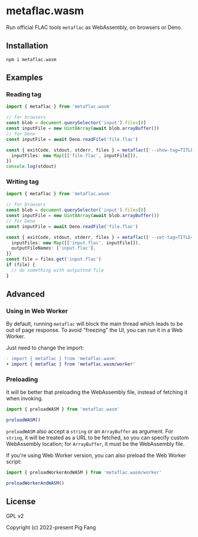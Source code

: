 # metaflac.wasm

Run official FLAC tools `metaflac` as WebAssembly, on browsers or Deno.

## Installation

```
npm i metaflac.wasm
```

## Examples

### Reading tag

```ts
import { metaflac } from 'metaflac.wasm'

// for browsers
const blob = document.querySelector('input').files[0]
const inputFile = new Uint8Array(await blob.arrayBuffer())
// for Deno
const inputFile = await Deno.readFile('file.flac')

const { exitCode, stdout, stderr, files } = metaflac(['--show-tag=TITLE', 'file.flac'], {
  inputFiles: new Map([['file.flac', inputFile]]),
})
console.log(stdout)
```

### Writing tag

```ts
import { metaflac } from 'metaflac.wasm'

// for browsers
const blob = document.querySelector('input').files[0]
const inputFile = new Uint8Array(await blob.arrayBuffer())
// for Deno
const inputFile = await Deno.readFile('file.flac')

const { exitCode, stdout, stderr, files } = metaflac(['--set-tag=TITLE=xxx', 'input.flac'], {
  inputFiles: new Map([['input.flac', inputFile]]),
  outputFileNames: ['input.flac'],
})
const file = files.get('input.flac')
if (file) {
  // do something with outputted file
}
```

## Advanced

### Using in Web Worker

By default, running `metaflac` will block the main thread which leads to be out of page response.
To avoid "freezing" the UI, you can run it in a Web Worker.

Just need to change the import:

```diff
- import { metaflac } from 'metaflac.wasm'
+ import { metaflac } from 'metaflac.wasm/worker'
```

### Preloading

It will be better that preloading the WebAssembly file,
instead of fetching it when invoking.

```js
import { preloadWASM } from 'metaflac.wasm'

preloadWASM()
```

`preloadWASM` also accept a `string` or an `ArrayBuffer` as argument.
For `string`, it will be treated as a URL to be fetched, so you can specify custom WebAssembly location;
for `ArrayBuffer`, it must be the WebAssembly file.

If you're using Web Worker version, you can also preload the Web Worker script:

```js
import { preloadWorkerAndWASM } from 'metaflac.wasm/worker'

preloadWorkerAndWASM()
```

## License

GPL v2

Copyright (c) 2022-present Pig Fang
